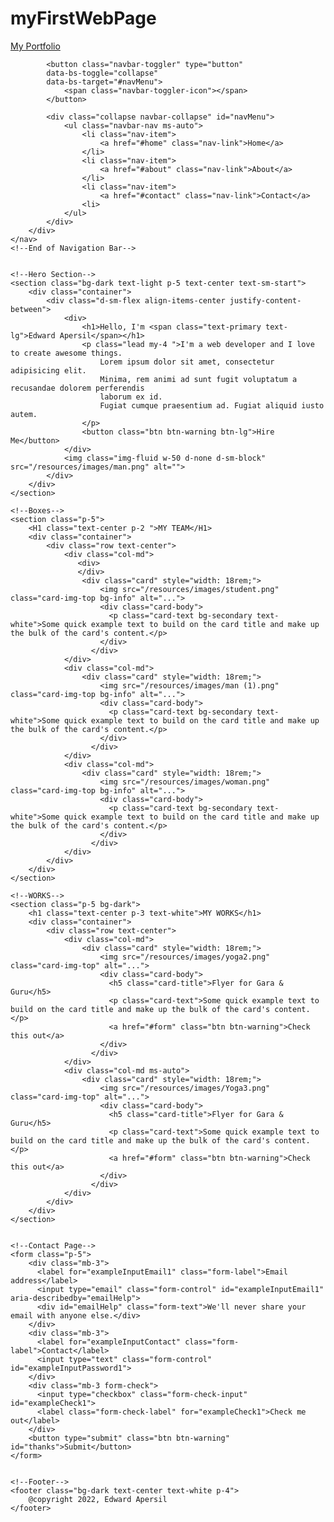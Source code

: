 # myFirstWebPage
<!DOCTYPE html>
<html lang="en">
<head>
    <meta charset="UTF-8">
    <meta http-equiv="X-UA-Compatible" content="IE=edge">
    <meta name="viewport" content="width=device-width, initial-scale=1.0">
    <title>Document</title>
    <link href="https://cdn.jsdelivr.net/npm/bootstrap@5.1.3/dist/css/bootstrap.min.css" rel="stylesheet" integrity="sha384-1BmE4kWBq78iYhFldvKuhfTAU6auU8tT94WrHftjDbrCEXSU1oBoqyl2QvZ6jIW3" crossorigin="anonymous">
    <script src="https://cdn.jsdelivr.net/npm/bootstrap@5.1.3/dist/js/bootstrap.bundle.min.js" integrity="sha384-ka7Sk0Gln4gmtz2MlQnikT1wXgYsOg+OMhuP+IlRH9sENBO0LRn5q+8nbTov4+1p" crossorigin="anonymous"></script>
    <link rel="stylesheet" href="/index.css">
</head>
<body>
    <!--Navigation Bar-->
    <nav class="navbar navbar-expand-lg bg-dark navbar-dark py-3">
        <div class="container">
            <a href="#" class="navbar-brand">My Portfolio</a>

            <button class="navbar-toggler" type="button" 
            data-bs-toggle="collapse" 
            data-bs-target="#navMenu">
                <span class="navbar-toggler-icon"></span>
            </button>

            <div class="collapse navbar-collapse" id="navMenu">
                <ul class="navbar-nav ms-auto">
                    <li class="nav-item">
                        <a href="#home" class="nav-link">Home</a>
                    </li>
                    <li class="nav-item">
                        <a href="#about" class="nav-link">About</a>
                    </li>
                    <li class="nav-item">
                        <a href="#contact" class="nav-link">Contact</a>
                    <li>
                </ul>
            </div>
        </div>
    </nav>
    <!--End of Navigation Bar-->


    <!--Hero Section-->
    <section class="bg-dark text-light p-5 text-center text-sm-start">
        <div class="container">
            <div class="d-sm-flex align-items-center justify-content-between">
                <div>
                    <h1>Hello, I'm <span class="text-primary text-lg">Edward Apersil</span></h1>
                    <p class="lead my-4 ">I'm a web developer and I love to create awesome things.
                        Lorem ipsum dolor sit amet, consectetur adipisicing elit. 
                        Minima, rem animi ad sunt fugit voluptatum a recusandae dolorem perferendis 
                        laborum ex id. 
                        Fugiat cumque praesentium ad. Fugiat aliquid iusto autem.
                    </p>
                    <button class="btn btn-warning btn-lg">Hire Me</button>
                </div>
                <img class="img-fluid w-50 d-none d-sm-block" src="/resources/images/man.png" alt="">
            </div>
        </div>
    </section>

    <!--Boxes-->
    <section class="p-5">
        <H1 class="text-center p-2 ">MY TEAM</H1>
        <div class="container">
            <div class="row text-center">
                <div class="col-md">
                   <div>
                   </div>
                    <div class="card" style="width: 18rem;">
                        <img src="/resources/images/student.png" class="card-img-top bg-info" alt="...">
                        <div class="card-body">
                          <p class="card-text bg-secondary text-white">Some quick example text to build on the card title and make up the bulk of the card's content.</p>
                        </div>
                      </div>
                </div>
                <div class="col-md">
                    <div class="card" style="width: 18rem;">
                        <img src="/resources/images/man (1).png" class="card-img-top bg-info" alt="...">
                        <div class="card-body">
                          <p class="card-text bg-secondary text-white">Some quick example text to build on the card title and make up the bulk of the card's content.</p>
                        </div>
                      </div>
                </div>
                <div class="col-md">
                    <div class="card" style="width: 18rem;">
                        <img src="/resources/images/woman.png" class="card-img-top bg-info" alt="...">
                        <div class="card-body">
                          <p class="card-text bg-secondary text-white">Some quick example text to build on the card title and make up the bulk of the card's content.</p>
                        </div>
                      </div>
                </div>
            </div>
        </div>
    </section>

    <!--WORKS-->
    <section class="p-5 bg-dark">
        <h1 class="text-center p-3 text-white">MY WORKS</h1>
        <div class="container">
            <div class="row text-center">
                <div class="col-md">
                    <div class="card" style="width: 18rem;">
                        <img src="/resources/images/yoga2.png" class="card-img-top" alt="...">
                        <div class="card-body">
                          <h5 class="card-title">Flyer for Gara & Guru</h5>
                          <p class="card-text">Some quick example text to build on the card title and make up the bulk of the card's content.</p>
                          <a href="#form" class="btn btn-warning">Check this out</a>
                        </div>
                      </div>
                </div>
                <div class="col-md ms-auto">
                    <div class="card" style="width: 18rem;">
                        <img src="/resources/images/Yoga3.png" class="card-img-top" alt="...">
                        <div class="card-body">
                          <h5 class="card-title">Flyer for Gara & Guru</h5>
                          <p class="card-text">Some quick example text to build on the card title and make up the bulk of the card's content.</p>
                          <a href="#form" class="btn btn-warning">Check this out</a>
                        </div>
                      </div>
                </div>
            </div>
        </div>
    </section>


    <!--Contact Page-->
    <form class="p-5">
        <div class="mb-3">
          <label for="exampleInputEmail1" class="form-label">Email address</label>
          <input type="email" class="form-control" id="exampleInputEmail1" aria-describedby="emailHelp">
          <div id="emailHelp" class="form-text">We'll never share your email with anyone else.</div>
        </div>
        <div class="mb-3">
          <label for="exampleInputContact" class="form-label">Contact</label>
          <input type="text" class="form-control" id="exampleInputPassword1">
        </div>
        <div class="mb-3 form-check">
          <input type="checkbox" class="form-check-input" id="exampleCheck1">
          <label class="form-check-label" for="exampleCheck1">Check me out</label>
        </div>
        <button type="submit" class="btn btn-warning" id="thanks">Submit</button>
    </form>


    <!--Footer-->
    <footer class="bg-dark text-center text-white p-4">
        @copyright 2022, Edward Apersil
    </footer>

</body>
</html>  
